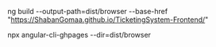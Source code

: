ng build --output-path=dist/browser --base-href "https://ShabanGomaa.github.io/TicketingSystem-Frontend/"

npx angular-cli-ghpages --dir=dist/browser
